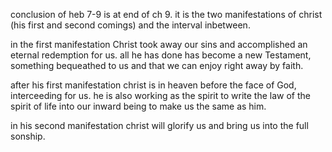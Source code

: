 conclusion of heb 7-9 is at end of ch 9. it is the two manifestations of christ
(his first and second comings) and the interval inbetween.

in the first manifestation Christ took away our sins and accomplished an eternal
redemption for us. all he has done has become a new Testament, something bequeathed
to us and that we can enjoy right away by faith. 

after his first manifestation christ is in heaven before the face of God, interceeding
for us. he is also working as the spirit to write the law of the spirit of life
into our inward being to make us the same as him. 

in his second manifestation christ will glorify us and bring us into the full sonship.

